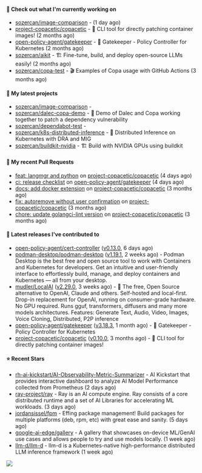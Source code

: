 #### 👷 Check out what I'm currently working on

- [sozercan/image-comparison](https://github.com/sozercan/image-comparison) -  (1 day ago)
- [project-copacetic/copacetic](https://github.com/project-copacetic/copacetic) - 🧵 CLI tool for directly patching container images! (2 months ago)
- [open-policy-agent/gatekeeper](https://github.com/open-policy-agent/gatekeeper) - 🐊 Gatekeeper - Policy Controller for Kubernetes (2 months ago)
- [sozercan/aikit](https://github.com/sozercan/aikit) - 🏗️ Fine-tune, build, and deploy open-source LLMs easily! (2 months ago)
- [sozercan/copa-test](https://github.com/sozercan/copa-test) - 🎬 Examples of Copa usage with GitHub Actions (3 months ago)

#### 🌱 My latest projects

- [sozercan/image-comparison](https://github.com/sozercan/image-comparison) - 
- [sozercan/dalec-copa-demo](https://github.com/sozercan/dalec-copa-demo) - 🤝 Demo of Dalec and Copa working together to patch a dependency vulnerability
- [sozercan/dependabot-test](https://github.com/sozercan/dependabot-test) - 
- [sozercan/k8s-distributed-inference](https://github.com/sozercan/k8s-distributed-inference) - 🦄 Distributed Inference on Kubernetes with DRA and MIG
- [sozercan/buildkit-nvidia](https://github.com/sozercan/buildkit-nvidia) - 🏗️ Build with NVIDIA GPUs using buildkit

#### 🔨 My recent Pull Requests

- [feat: langmgr and python](https://github.com/project-copacetic/copacetic/pull/1091) on [project-copacetic/copacetic](https://github.com/project-copacetic/copacetic) (4 days ago)
- [ci: release checklist](https://github.com/open-policy-agent/gatekeeper/pull/3990) on [open-policy-agent/gatekeeper](https://github.com/open-policy-agent/gatekeeper) (4 days ago)
- [docs: add docker extension](https://github.com/project-copacetic/copacetic/pull/948) on [project-copacetic/copacetic](https://github.com/project-copacetic/copacetic) (3 months ago)
- [fix: autoremove without user confirmation](https://github.com/project-copacetic/copacetic/pull/934) on [project-copacetic/copacetic](https://github.com/project-copacetic/copacetic) (3 months ago)
- [chore: update golangci-lint version](https://github.com/project-copacetic/copacetic/pull/930) on [project-copacetic/copacetic](https://github.com/project-copacetic/copacetic) (3 months ago)

#### 🚀 Latest releases I've contributed to

- [open-policy-agent/cert-controller](https://github.com/open-policy-agent/cert-controller) ([v0.13.0](https://github.com/open-policy-agent/cert-controller/releases/tag/v0.13.0), 6 days ago)
- [podman-desktop/podman-desktop](https://github.com/podman-desktop/podman-desktop) ([v1.19.1](https://github.com/podman-desktop/podman-desktop/releases/tag/v1.19.1), 2 weeks ago) - Podman Desktop is the best free and open source tool to work with Containers and Kubernetes for developers. Get an intuitive and user-friendly interface to effortlessly build, manage, and deploy containers and Kubernetes — all from your desktop.
- [mudler/LocalAI](https://github.com/mudler/LocalAI) ([v2.29.0](https://github.com/mudler/LocalAI/releases/tag/v2.29.0), 3 weeks ago) - :robot: The free, Open Source alternative to OpenAI, Claude and others. Self-hosted and local-first. Drop-in replacement for OpenAI,  running on consumer-grade hardware. No GPU required. Runs gguf, transformers, diffusers and many more models architectures. Features: Generate Text, Audio, Video, Images, Voice Cloning, Distributed, P2P inference
- [open-policy-agent/gatekeeper](https://github.com/open-policy-agent/gatekeeper) ([v3.18.3](https://github.com/open-policy-agent/gatekeeper/releases/tag/v3.18.3), 1 month ago) - 🐊 Gatekeeper - Policy Controller for Kubernetes
- [project-copacetic/copacetic](https://github.com/project-copacetic/copacetic) ([v0.10.0](https://github.com/project-copacetic/copacetic/releases/tag/v0.10.0), 3 months ago) - 🧵 CLI tool for directly patching container images!

#### ⭐ Recent Stars

- [rh-ai-kickstart/AI-Observability-Metric-Summarizer](https://github.com/rh-ai-kickstart/AI-Observability-Metric-Summarizer) - AI Kickstart that provides interactive dashboard to analyze AI Model Performance collected from Prometheus (2 days ago)
- [ray-project/ray](https://github.com/ray-project/ray) - Ray is an AI compute engine. Ray consists of a core distributed runtime and a set of AI Libraries for accelerating ML workloads. (3 days ago)
- [jordansissel/fpm](https://github.com/jordansissel/fpm) - Effing package management! Build packages for multiple platforms (deb, rpm, etc) with great ease and sanity. (5 days ago)
- [google-ai-edge/gallery](https://github.com/google-ai-edge/gallery) - A gallery that showcases on-device ML/GenAI use cases and allows people to try and use models locally. (1 week ago)
- [llm-d/llm-d](https://github.com/llm-d/llm-d) - llm-d is a Kubernetes-native high-performance distributed LLM inference framework (1 week ago)

![](https://github-readme-stats.vercel.app/api?username=sozercan&theme=vision-friendly-dark&hide_border=false&include_all_commits=true&count_private=true)
